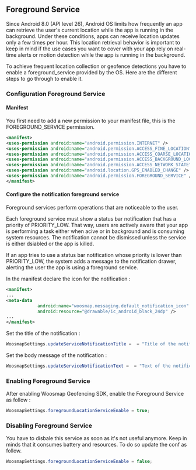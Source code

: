 ## Foreground Service

Since Android 8.0 (API level 26), Android OS limits how frequently an app can retrieve the user's current location while the app is running in the background. Under these conditions, apps can receive location updates only a few times per hour.
This location retrieval behavior is important to keep in mind if the use cases you want to cover with your app rely on real-time alerts or motion detection while the app is running in the background.

To achieve frequent location collection or geofence detections you have to enable a foreground_service provided by the OS. Here are the different steps to go through to enable it.

### Configuration Foreground Service

#### Manifest
You first need to add a new permission to your manifest file, this is the FOREGROUND_SERVICE permission.
```xml
<manifest>
<uses-permission android:name="android.permission.INTERNET" />
<uses-permission android:name="android.permission.ACCESS_FINE_LOCATION" />
<uses-permission android:name="android.permission.ACCESS_COARSE_LOCATION" />
<uses-permission android:name="android.permission.ACCESS_BACKGROUND_LOCATION" />
<uses-permission android:name="android.permission.ACCESS_NETWORK_STATE" />
<uses-permission android:name="android.location.GPS_ENABLED_CHANGE" />
<uses-permission android:name="android.permission.FOREGROUND_SERVICE" />
</manifest>
```

#### Configure the notification foreground service
Foreground services perform operations that are noticeable to the user.

Each foreground service must show a status bar notification that has a priority of PRIORITY_LOW. That way, users are actively aware that your app is performing a task either when acive or in background and is consuming system resources. The notification cannot be dismissed unless the service is either dsiabled or the app is killed.

If an app tries to use a status bar notification whose priority is lower than PRIORITY_LOW, the system adds a message to the notification drawer, alerting the user the app is using a foreground service.

In the manifest declare the icon for the notification :
```xml
<manifest>
...
<meta-data
            android:name="woosmap.messaging.default_notification_icon"
            android:resource="@drawable/ic_android_black_24dp" />
...
</manifest>
```

Set the title of the notification :
```java
WoosmapSettings.updateServiceNotificationTitle =  = "Title of the notification for foreground service"
```

Set the body message of the notification :
```java
WoosmapSettings.updateServiceNotificationText =  = "Text of the notification for foreground service"
```

### Enabling Foreground Service

After enabling Woosmap Geofencing SDK, enable the Foreground Service as follow :
```java
WoosmapSettings.foregroundLocationServiceEnable = true;
```

### Disabling Foreground Service

You have to disbale this service as soon as it's not useful anymore. Keep in minds that it consumes battery and resources. To do so update the conf as follow.
```java
WoosmapSettings.foregroundLocationServiceEnable = false;
```



